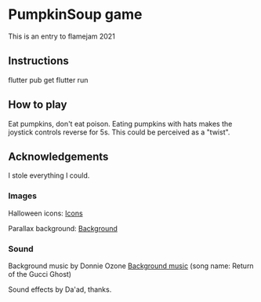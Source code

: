 # PumpkinSoup game
This is an entry to flamejam 2021

## Instructions
flutter pub get
flutter run

## How to play
Eat pumpkins, don't eat poison.
Eating pumpkins with hats makes the joystick controls reverse for 5s. This could be perceived as a "twist".


## Acknowledgements
I stole everything I could.

### Images
Halloween icons:
[Icons](https://free-game-assets.itch.io/free-rpg-halloween-icons)

Parallax background:
[Background](https://ansimuz.itch.io/parallax-forest)

### Sound
Background music by Donnie Ozone
[Background music](https://freemusicarchive.org/music/Donnie_Ozone) (song name: Return of the Gucci Ghost)

Sound effects by Da'ad, thanks.


